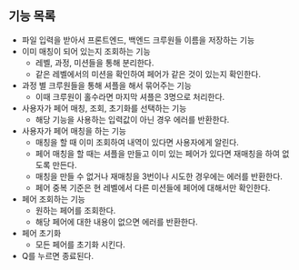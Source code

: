 ## 기능 목록

- 파일 입력을 받아서 프론트엔드, 백엔드 크루원들 이름을 저장하는 기능
- 이미 매칭이 되어 있는지 조회하는 기능
  - 레벨, 과정, 미션들을 통해 분리한다.
  - 같은 레벨에서의 미션을 확인하여 페어가 같은 것이 있는지 확인한다.
- 과정 별 크루원들을 통해 셔플을 해서 묶어주는 기능
  - 이때 크루원이 홀수라면 마지막 셔플은 3명으로 처리한다.
- 사용자가 페어 매칭, 조회, 초기화를 선택하는 기능
  - 해당 기능을 사용하는 입력값이 아닌 경우 에러를 반환한다.
- 사용자가 페어 매칭을 하는 기능
  - 매칭을 할 때 이미 조회하여 내역이 있다면 사용자에게 알린다.
  - 페어 매칭을 할 때는 셔플을 만들고 이미 있는 페어가 있다면 재매칭을 하여 없도록 만든다.
  - 매칭을 만들 수 없거나 재매칭을 3번이나 시도한 경우에는 에러를 반환한다.
  - 페어 중복 기준은 현 레벨에서 다른 미션들에 페어에 대해서만 확인한다.
- 페어 조회하는 기능
  - 원하는 페어를 조회한다.
  - 해당 페어에 대한 내용이 없으면 에러를 반환한다.
- 페어 초기화
  - 모든 페어를 초기화 시킨다.
- Q를 누르면 종료된다.